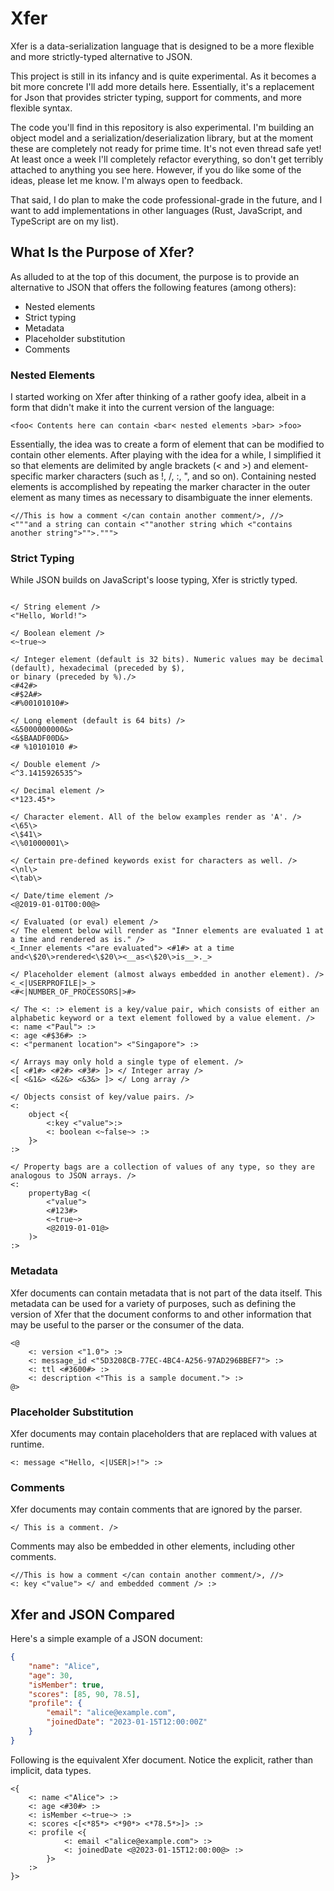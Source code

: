 ﻿# Xfer

Xfer is a data-serialization language that is designed to be a more flexible and more strictly-typed alternative to JSON.

This project is still in its infancy and is quite experimental. As it becomes a bit more concrete I'll add more 
details here. Essentially, it's a replacement for Json that provides stricter typing, support for comments, and 
more flexible syntax.

The code you'll find in this repository is also experimental. I'm building an object model and a serialization/deserialization library, 
but at the moment these are completely not ready for prime time. It's not even thread safe yet! At least once a week I'll completely 
refactor everything, so don't get terribly attached to anything you see here. However, if you do like some of the ideas, please let 
me know. I'm always open to feedback.

That said, I do plan to make the code professional-grade in the future, and I want to add implementations in other languages 
(Rust, JavaScript, and TypeScript are on my list).

## What Is the Purpose of Xfer?

As alluded to at the top of this document, the purpose is to provide an alternative to JSON that offers the following features 
(among others):

* Nested elements
* Strict typing
* Metadata
* Placeholder substitution
* Comments

### Nested Elements
I started working on Xfer after thinking of a rather goofy idea, albeit in a form that didn't make it into the current 
version of the language:

```xfer
<foo< Contents here can contain <bar< nested elements >bar> >foo>
```

Essentially, the idea was to create a form of element that can be modified to contain other elements. After playing with the 
idea for a while, I simplified it so that elements are delimited by angle brackets (< and >) and element-specific marker 
characters  (such as !, /, :, ", and so on). Containing nested elements is accomplished by repeating the marker character in 
the outer element as many times as necessary to disambiguate the inner elements.

```xfer
<//This is how a comment </can contain another comment/>, //>
<"""and a string can contain <""another string which <"contains another string">"">.""">
```

### Strict Typing

While JSON builds on JavaScript's loose typing, Xfer is strictly typed.

```xfer

</ String element />
<"Hello, World!">  

</ Boolean element />
<~true~>

</ Integer element (default is 32 bits). Numeric values may be decimal (default), hexadecimal (preceded by $), 
or binary (preceded by %)./>
<#42#>
<#$2A#>
<#%00101010#>

</ Long element (default is 64 bits) />
<&5000000000&>
<&$BAADF00D&>
<# %10101010 #>

</ Double element />
<^3.1415926535^>

</ Decimal element />
<*123.45*>

</ Character element. All of the below examples render as 'A'. />
<\65\>
<\$41\>
<\%01000001\>

</ Certain pre-defined keywords exist for characters as well. />
<\nl\>
<\tab\>

</ Date/time element />
<@2019-01-01T00:00@>

</ Evaluated (or eval) element />
</ The element below will render as "Inner elements are evaluated 1 at a time and rendered as is." />
<_Inner elements <"are evaluated"> <#1#> at a time and<\$20\>rendered<\$20\><__as<\$20\>is__>._>

</ Placeholder element (almost always embedded in another element). />
<_<|USERPROFILE|>_>
<#<|NUMBER_OF_PROCESSORS|>#>

</ The <: :> element is a key/value pair, which consists of either an alphabetic keyword or a text element followed by a value element. />
<: name <"Paul"> :>
<: age <#$36#> :>
<: <"permanent location"> <"Singapore"> :>

</ Arrays may only hold a single type of element. />
<[ <#1#> <#2#> <#3#> ]> </ Integer array />
<[ <&1&> <&2&> <&3&> ]> </ Long array />

</ Objects consist of key/value pairs. />
<: 
    object <{ 
        <:key <"value">:> 
        <: boolean <~false~> :>
    }>
:> 

</ Property bags are a collection of values of any type, so they are analogous to JSON arrays. />
<: 
    propertyBag <(
        <"value">
        <#123#>
        <~true~>
        <@2019-01-01@>
    )> 
:>
```

### Metadata

Xfer documents can contain metadata that is not part of the data itself. This metadata can be used for a variety of purposes, 
such as defining the version of Xfer that the document conforms to and other information that may be useful to the parser or 
the consumer of the data.

```xfer
<@
    <: version <"1.0"> :>
    <: message_id <"5D3208CB-77EC-4BC4-A256-97AD296BBEF7"> :>
    <: ttl <#3600#> :>
    <: description <"This is a sample document."> :>
@>

```

### Placeholder Substitution

Xfer documents may contain placeholders that are replaced with values at runtime.

```xfer
<: message <"Hello, <|USER|>!"> :>
```

### Comments

Xfer documents may contain comments that are ignored by the parser.

```xfer
</ This is a comment. />
```

Comments may also be embedded in other elements, including other comments.

```xfer
<//This is how a comment </can contain another comment/>, //>
<: key <"value"> </ and embedded comment /> :>
```

## Xfer and JSON Compared

Here's a simple example of a JSON document:

```json
{
    "name": "Alice",
    "age": 30,
    "isMember": true,
    "scores": [85, 90, 78.5],
    "profile": {
        "email": "alice@example.com",
        "joinedDate": "2023-01-15T12:00:00Z"
    }
}
```

Following is the equivalent Xfer document. Notice the explicit, rather than implicit, data types.

```xfer
<{
    <: name <"Alice"> :>
    <: age <#30#> :>
    <: isMember <~true~> :>
    <: scores <[<*85*> <*90*> <*78.5*>]> :>
    <: profile <{
            <: email <"alice@example.com"> :>
            <: joinedDate <@2023-01-15T12:00:00@> :>
        }> 
    :>
}>
```

